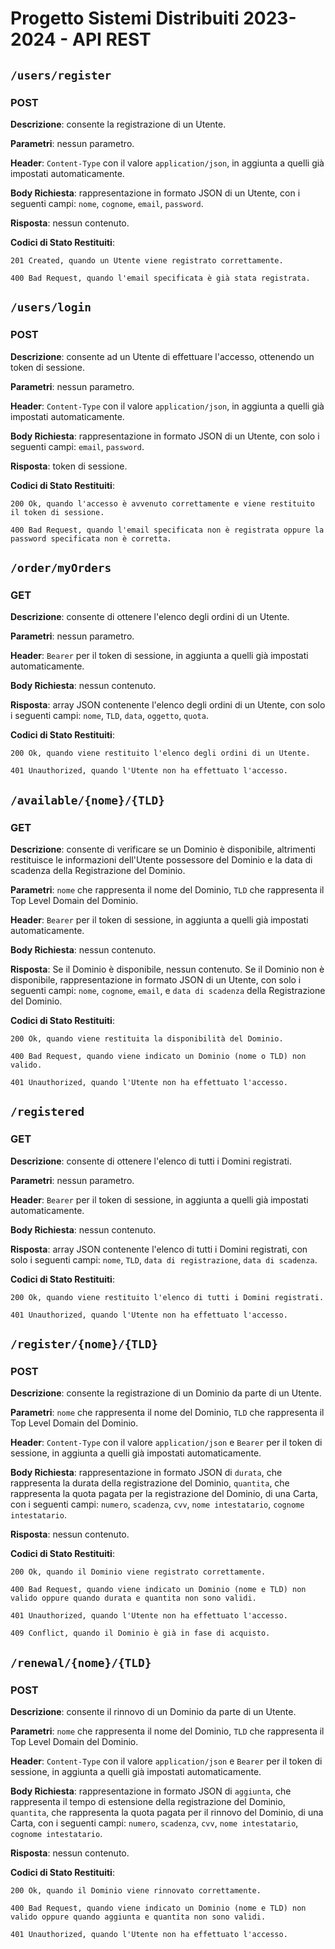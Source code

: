 # Progetto Sistemi Distribuiti 2023-2024 - API REST

## `/users/register`
### POST
**Descrizione**: consente la registrazione di un Utente.

**Parametri**: nessun parametro.

**Header**: `Content-Type` con il valore `application/json`, in aggiunta a quelli già impostati automaticamente.

**Body Richiesta**: rappresentazione in formato JSON di un Utente, con i seguenti campi: `nome`, `cognome`, `email`, `password`.

**Risposta**: nessun contenuto.

**Codici di Stato Restituiti**:

    201 Created, quando un Utente viene registrato correttamente.

    400 Bad Request, quando l'email specificata è già stata registrata.



## `/users/login`
### POST
**Descrizione**: consente ad un Utente di effettuare l'accesso, ottenendo un token di sessione.

**Parametri**: nessun parametro.

**Header**: `Content-Type` con il valore `application/json`, in aggiunta a quelli già impostati automaticamente.

**Body Richiesta**: rappresentazione in formato JSON di un Utente, con solo i seguenti campi: `email`, `password`.

**Risposta**: token di sessione.

**Codici di Stato Restituiti**:
    
    200 Ok, quando l'accesso è avvenuto correttamente e viene restituito il token di sessione.
    
    400 Bad Request, quando l'email specificata non è registrata oppure la password specificata non è corretta.



## `/order/myOrders`
### GET
**Descrizione**: consente di ottenere l'elenco degli ordini di un Utente.

**Parametri**: nessun parametro.

**Header**: `Bearer` per il token di sessione, in aggiunta a quelli già impostati automaticamente.

**Body Richiesta**: nessun contenuto.

**Risposta**: array JSON contenente l'elenco degli ordini di un Utente, con solo i seguenti campi: `nome`, `TLD`, `data`, `oggetto`, `quota`.

**Codici di Stato Restituiti**:
    
    200 Ok, quando viene restituito l'elenco degli ordini di un Utente.
    
    401 Unauthorized, quando l'Utente non ha effettuato l'accesso.



## `/available/{nome}/{TLD}`
### GET
**Descrizione**: consente di verificare se un Dominio è disponibile, altrimenti restituisce le informazioni dell'Utente possessore del Dominio e la data di scadenza della Registrazione del Dominio.

**Parametri**: `nome` che rappresenta il nome del Dominio, `TLD` che rappresenta il Top Level Domain del Dominio.

**Header**: `Bearer` per il token di sessione, in aggiunta a quelli già impostati automaticamente.

**Body Richiesta**: nessun contenuto.

**Risposta**: Se il Dominio è disponibile, nessun contenuto. Se il Dominio non è disponibile, rappresentazione in formato JSON di un Utente, con solo i seguenti campi: `nome`, `cognome`, `email`, e `data di scadenza` della Registrazione del Dominio.

**Codici di Stato Restituiti**:
    
    200 Ok, quando viene restituita la disponibilità del Dominio.

    400 Bad Request, quando viene indicato un Dominio (nome o TLD) non valido.
    
    401 Unauthorized, quando l'Utente non ha effettuato l'accesso.



## `/registered`
### GET
**Descrizione**: consente di ottenere l'elenco di tutti i Domini registrati.

**Parametri**: nessun parametro.

**Header**: `Bearer` per il token di sessione, in aggiunta a quelli già impostati automaticamente.

**Body Richiesta**: nessun contenuto.

**Risposta**: array JSON contenente l'elenco di tutti i Domini registrati, con solo i seguenti campi: `nome`, `TLD`, `data di registrazione`, `data di scadenza`.

**Codici di Stato Restituiti**:

    200 Ok, quando viene restituito l'elenco di tutti i Domini registrati.
    
    401 Unauthorized, quando l'Utente non ha effettuato l'accesso.



## `/register/{nome}/{TLD}`
### POST
**Descrizione**: consente la registrazione di un Dominio da parte di un Utente.

**Parametri**: `nome` che rappresenta il nome del Dominio, `TLD` che rappresenta il Top Level Domain del Dominio.

**Header**: `Content-Type` con il valore `application/json` e `Bearer` per il token di sessione, in aggiunta a quelli già impostati automaticamente.

**Body Richiesta**: rappresentazione in formato JSON di `durata`, che rappresenta la durata della registrazione del Dominio, `quantita`, che rappresenta la quota pagata per la registrazione del Dominio, di una Carta, con i seguenti campi: `numero`, `scadenza`, `cvv`, `nome intestatario`, `cognome intestatario`.

**Risposta**: nessun contenuto.

**Codici di Stato Restituiti**:
    
    200 Ok, quando il Dominio viene registrato correttamente.
    
    400 Bad Request, quando viene indicato un Dominio (nome e TLD) non valido oppure quando durata e quantita non sono validi.
    
    401 Unauthorized, quando l'Utente non ha effettuato l'accesso.
    
    409 Conflict, quando il Dominio è già in fase di acquisto.



## `/renewal/{nome}/{TLD}`
### POST
**Descrizione**: consente il rinnovo di un Dominio da parte di un Utente.

**Parametri**: `nome` che rappresenta il nome del Dominio, `TLD` che rappresenta il Top Level Domain del Dominio.

**Header**: `Content-Type` con il valore `application/json` e `Bearer` per il token di sessione, in aggiunta a quelli già impostati automaticamente.

**Body Richiesta**: rappresentazione in formato JSON di `aggiunta`, che rappresenta il tempo di estensione della registrazione del Dominio, `quantita`, che rappresenta la quota pagata per il rinnovo del Dominio, di una Carta, con i seguenti campi: `numero`, `scadenza`, `cvv`, `nome intestatario`, `cognome intestatario`.

**Risposta**: nessun contenuto.

**Codici di Stato Restituiti**:
    
    200 Ok, quando il Dominio viene rinnovato correttamente.
    
    400 Bad Request, quando viene indicato un Dominio (nome e TLD) non valido oppure quando aggiunta e quantita non sono validi.
    
    401 Unauthorized, quando l'Utente non ha effettuato l'accesso.